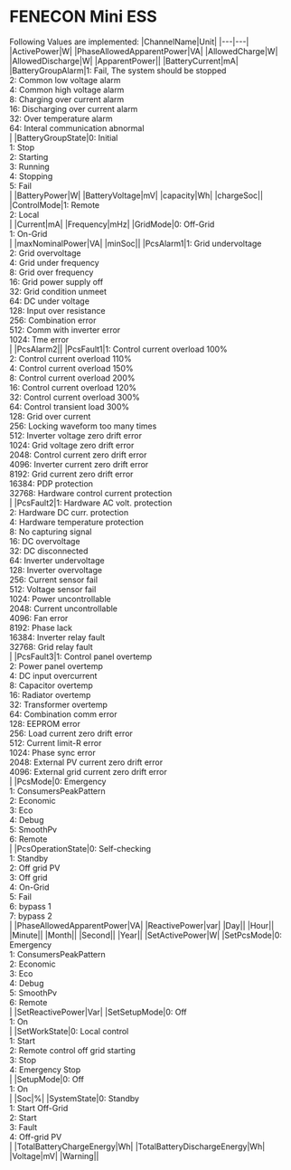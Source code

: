 # FENECON Mini ESS


Following Values are implemented:
|ChannelName|Unit|
|---|---|
|ActivePower|W|
|PhaseAllowedApparentPower|VA|
|AllowedCharge|W|
|AllowedDischarge|W|
|ApparentPower||
|BatteryCurrent|mA|
|BatteryGroupAlarm|1: Fail, The system should be stopped<br/>2: Common low voltage alarm<br/>4: Common high voltage alarm<br/>8: Charging over current alarm<br/>16: Discharging over current alarm<br/>32: Over temperature alarm<br/>64: Interal communication abnormal<br/>|
|BatteryGroupState|0: Initial<br/>1: Stop<br/>2: Starting<br/>3: Running<br/>4: Stopping<br/>5: Fail<br/>|
|BatteryPower|W|
|BatteryVoltage|mV|
|capacity|Wh|
|chargeSoc||
|ControlMode|1: Remote<br/>2: Local<br/>|
|Current|mA|
|Frequency|mHz|
|GridMode|0: Off-Grid<br/>1: On-Grid<br/>|
|maxNominalPower|VA|
|minSoc||
|PcsAlarm1|1: Grid undervoltage<br/>2: Grid overvoltage<br/>4: Grid under frequency<br/>8: Grid over frequency<br/>16: Grid power supply off<br/>32: Grid condition unmeet<br/>64: DC under voltage<br/>128: Input over resistance<br/>256: Combination error<br/>512: Comm with inverter error<br/>1024: Tme error<br/>|
|PcsAlarm2||
|PcsFault1|1: Control current overload 100%<br/>2: Control current overload 110%<br/>4: Control current overload 150%<br/>8: Control current overload 200%<br/>16: Control current overload 120%<br/>32: Control current overload 300%<br/>64: Control transient load 300%<br/>128: Grid over current<br/>256: Locking waveform too many times<br/>512: Inverter voltage zero drift error<br/>1024: Grid voltage zero drift error<br/>2048: Control current zero drift error<br/>4096: Inverter current zero drift error<br/>8192: Grid current zero drift error<br/>16384: PDP protection<br/>32768: Hardware control current protection<br/>|
|PcsFault2|1: Hardware AC volt. protection<br/>2: Hardware DC curr. protection<br/>4: Hardware temperature protection<br/>8: No capturing signal<br/>16: DC overvoltage<br/>32: DC disconnected<br/>64: Inverter undervoltage<br/>128: Inverter overvoltage<br/>256: Current sensor fail<br/>512: Voltage sensor fail<br/>1024: Power uncontrollable<br/>2048: Current uncontrollable<br/>4096: Fan error<br/>8192: Phase lack<br/>16384: Inverter relay fault<br/>32768: Grid relay fault<br/>|
|PcsFault3|1: Control panel overtemp<br/>2: Power panel overtemp<br/>4: DC input overcurrent<br/>8: Capacitor overtemp<br/>16: Radiator overtemp<br/>32: Transformer overtemp<br/>64: Combination comm error<br/>128: EEPROM error<br/>256: Load current zero drift error<br/>512: Current limit-R error<br/>1024: Phase sync error<br/>2048: External PV current zero drift error<br/>4096: External grid current zero drift error<br/>|
|PcsMode|0: Emergency<br/>1: ConsumersPeakPattern<br/>2: Economic<br/>3: Eco<br/>4: Debug<br/>5: SmoothPv<br/>6: Remote<br/>|
|PcsOperationState|0: Self-checking<br/>1: Standby<br/>2: Off grid PV<br/>3: Off grid<br/>4: On-Grid<br/>5: Fail<br/>6: bypass 1<br/>7: bypass 2<br/>|
|PhaseAllowedApparentPower|VA|
|ReactivePower|var|
|Day||
|Hour||
|Minute||
|Month||
|Second||
|Year||
|SetActivePower|W|
|SetPcsMode|0: Emergency<br/>1: ConsumersPeakPattern<br/>2: Economic<br/>3: Eco<br/>4: Debug<br/>5: SmoothPv<br/>6: Remote<br/>|
|SetReactivePower|Var|
|SetSetupMode|0: Off<br/>1: On<br/>|
|SetWorkState|0: Local control<br/>1: Start<br/>2: Remote control off grid starting<br/>3: Stop<br/>4: Emergency Stop<br/>|
|SetupMode|0: Off<br/>1: On<br/>|
|Soc|%|
|SystemState|0: Standby<br/>1: Start Off-Grid<br/>2: Start<br/>3: Fault<br/>4: Off-grid PV<br/>|
|TotalBatteryChargeEnergy|Wh|
|TotalBatteryDischargeEnergy|Wh|
|Voltage|mV|
|Warning||
